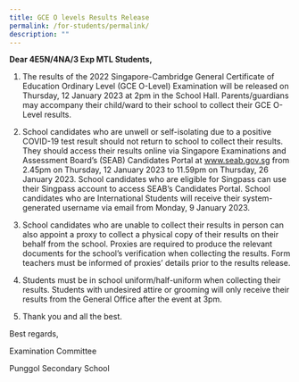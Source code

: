 ```yaml
---
title: GCE O levels Results Release
permalink: /for-students/permalink/
description: ""
---
```

**Dear 4E5N/4NA/3 Exp MTL Students,**

1. The results of the 2022 Singapore-Cambridge General Certificate of Education Ordinary Level (GCE O-Level) Examination will be released on Thursday, 12 January 2023 at 2pm in the School Hall. Parents/guardians may accompany their child/ward to their school to collect their GCE O-Level results.

2. School candidates who are unwell or self-isolating due to a positive COVID-19 test result should not return to school to collect their results. They should access their results online via Singapore Examinations and Assessment Board’s (SEAB) Candidates Portal at www.seab.gov.sg from 2.45pm on Thursday, 12 January 2023 to 11.59pm on Thursday, 26 January 2023. School candidates who are eligible for Singpass can use their Singpass account to access SEAB’s Candidates Portal. School candidates who are International Students will receive their system-generated username via email from Monday, 9 January 2023.

3. School candidates who are unable to collect their results in person can also appoint a proxy to collect a physical copy of their results on their behalf from the school. Proxies are required to produce the relevant documents for the school’s verification when collecting the results. Form teachers must be informed of proxies’ details prior to the results release.
 
4. Students must be in school uniform/half-uniform when collecting their results. Students with undesired attire or grooming will only receive their results from the General Office after the event at 3pm.

5. Thank you and all the best.

 

Best regards,

Examination Committee

Punggol Secondary School  